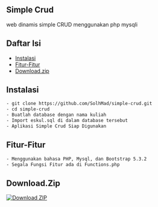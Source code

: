## <h2> Simple Crud </h2>
<p> web dinamis simple CRUD menggunakan php mysqli </p>

## Daftar Isi

- [Instalasi](#instalasi)
- [Fitur-Fitur](#fitur-fitur)
- [Download.zip](#download.zip)

## Instalasi
```bash
- git clone https://github.com/SolhMad/simple-crud.git
- cd simple-crud
- Buatlah database dengan nama kuliah
- Import eskul.sql di dalam database tersebut
- Aplikasi Simple Crud Siap Digunakan 
```

## Fitur-Fitur
```bash
- Menggunakan bahasa PHP, Mysql, dan Bootstrap 5.3.2
- Segala Fungsi Fitur ada di Functions.php
```

## Download.Zip
[![Download ZIP](https://img.shields.io/badge/Download-ZIP-blue.svg)](https://github.com/SolhMad/simple-crud/archive/master.zip)

